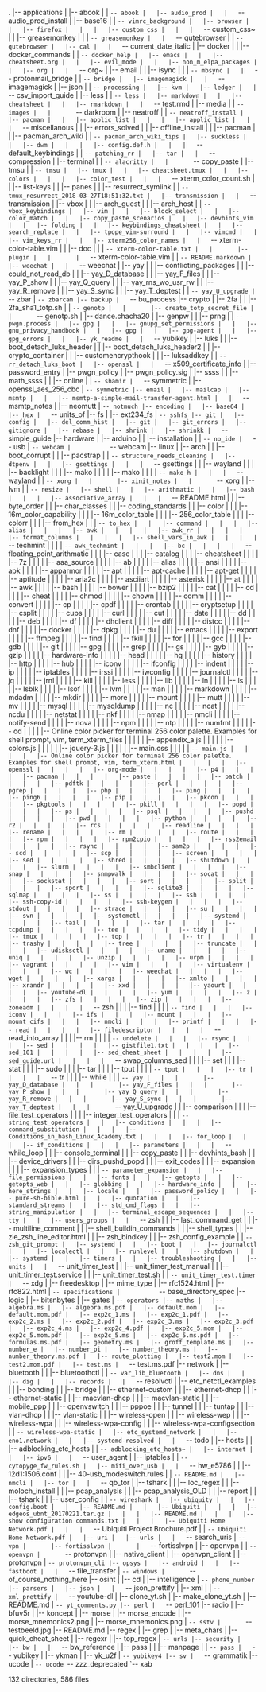 .
|-- applications
|   |-- abook
|   |   `-- abook
|   |-- audio_prod
|   |   `-- audio_prod_install
|   |-- base16
|   |   `-- vimrc_background
|   |-- browser
|   |   |-- firefox
|   |   |   |-- custom_css
|   |   |   `-- custom_css~
|   |   |-- greasemonkey
|   |   |   `-- greasemonkey
|   |   `-- qutebrowser
|   |       `-- qutebrowser
|   |-- cal
|   |   `-- current_date_italic
|   |-- docker
|   |   |-- docker_commands
|   |   `-- docker_help
|   |-- emacs
|   |   |-- cheatsheet.org
|   |   |-- evil_mode
|   |   |-- non_m_elpa_packages
|   |   |-- org
|   |   `-- org~
|   |-- email
|   |   |-- isync
|   |   |   `-- mbsync
|   |   `-- protonmail_bridge
|   |       `-- bridge
|   |-- imagemagick
|   |   `-- imagemagick
|   |-- json
|   |   `-- processing
|   |-- kvm
|   |-- ledger
|   |   `-- csv_import_guide
|   |-- less
|   |   `-- less
|   |-- markdown
|   |   |-- cheatsheet
|   |   |-- rmarkdown
|   |   `-- test.rmd
|   |-- media
|   |   `-- images
|   |       `-- darkroom
|   |-- neatroff
|   |   `-- neatroff_install
|   |-- pacman
|   |   |-- applic_list
|   |   |   |-- applic_list
|   |   |   `-- miscellanous
|   |   |-- errors_solved
|   |   |-- offline_install
|   |   |-- pacman
|   |   |-- pacman_arch_wiki
|   |   `-- pacman_arch_wiki_tips
|   |-- suckless
|   |   |-- dwm
|   |   |   |-- config.def.h
|   |   |   `-- default_keybindings
|   |   `-- patching_rr
|   |-- tar
|   |   `-- compression
|   |-- terminal
|   |   `-- alacritty
|   |       `-- copy_paste
|   |-- tmsu
|   |   `-- tmsu
|   |-- tmux
|   |   |-- cheatsheet.tmux
|   |   |-- colors
|   |   |   |-- color_test
|   |   |   `-- xterm_color_count.sh
|   |   |-- list-keys
|   |   |-- panes
|   |   |-- resurrect_symlink
|   |   `-- tmux_resurrect_2018-03-27T18:51:32.txt
|   |-- transmission
|   |   `-- transmission
|   |-- vbox
|   |   |-- arch_guest
|   |   |-- arch_host
|   |   `-- vbox_keybindings
|   |-- vim
|   |   |-- block_select
|   |   |-- color_match
|   |   |-- copy_paste_scenarios
|   |   |-- devhints_vim
|   |   |-- folding
|   |   |-- keybindings_cheatsheet
|   |   |-- search_replace
|   |   |-- tpope_vim-surround
|   |   |-- vimcmd
|   |   |-- vim_keys_rr
|   |   |-- xterm256_color_names
|   |   `-- xterm-color-table.vim
|   |       |-- doc
|   |       |   `-- xterm-color-table.txt
|   |       |-- plugin
|   |       |   `-- xterm-color-table.vim
|   |       `-- README.markdown
|   |-- weechat
|   |   `-- weechat
|   |-- yay
|   |   |-- conflicting_packages
|   |   |-- could_not_read_db
|   |   |-- yay_D_database
|   |   |-- yay_F_files
|   |   |-- yay_P_show
|   |   |-- yay_Q_query
|   |   |-- yay_rns_wo_usr_rw
|   |   |-- yay_R_remove
|   |   |-- yay_S_sync
|   |   |-- yay_T_deptest
|   |   `-- yay_U_upgrade
|   `-- zbar
|       `-- zbarcam
|-- backup
|   `-- bu_process
|-- crypto
|   |-- 2fa
|   |   |-- 2fa_sha1_totp.sh
|   |   `-- genotp
|   |       |-- create_totp_secret_file
|   |       `-- genotp.sh
|   |-- dance.chacha20
|   |-- genpw
|   |   |-- prng
|   |   `-- pwgn.process
|   |-- gpg
|   |   |-- gnupg_set_permissions
|   |   |-- gnu_privacy_handbook
|   |   |-- gpg
|   |   |-- gpg-agent
|   |   |-- gpg_errors
|   |   |-- yk_readme
|   |   `-- yubikey
|   |-- luks
|   |   |-- boot_detach_luks_header
|   |   |-- boot_detach_luks_header2
|   |   |-- crypto_container
|   |   |-- customencrypthook
|   |   |-- luksaddkey
|   |   `-- rr_detach_luks_boot
|   |-- openssl
|   |   `-- x509_certificate_info
|   |-- password_entry
|   |-- pwgn_policy
|   |-- pwgn_policy.sig
|   |-- ssss
|   |   |-- math_ssss
|   |   |-- online
|   |   `-- shamir
|   `-- symmetric
|       |-- openssl_aes_256_cbc
|       `-- symmetric
|-- email
|   |-- mailcap
|   |-- msmtp
|   |   |-- msmtp-a-simple-mail-transfer-agent.html
|   |   `-- msmtp_notes
|   |-- neomutt
|   `-- notmuch
|-- encoding
|   |-- base64
|   |-- hex
|   `-- units_of
|-- fs
|   |-- ext234_fs
|   `-- sshfs
|-- git
|   |-- config
|   |-- del_comm_hist
|   |-- git
|   |-- git_errors
|   |-- gitignore
|   |-- rebase
|   |-- shrink
|   |-- shrinkk
|   `-- simple_guide
|-- hardware
|   |-- arduino
|   |   |-- installation
|   |   `-- no_ide
|   `-- usb
|       `-- webcam
|           `-- webcam
|-- linux
|   |-- arch
|   |   |-- boot_corrupt
|   |   |-- pacstrap
|   |   `-- structure_needs_cleaning
|   |-- dtpenv
|   |   |-- gsettings
|   |   |   `-- gsettings
|   |   |-- wayland
|   |   |   |-- backlight
|   |   |   |-- mako
|   |   |   |   |-- mako
|   |   |   |   `-- mako_h
|   |   |   `-- wayland
|   |   `-- xorg
|   |       |-- xinit_notes
|   |       `-- xorg
|   |-- lvm
|   |   `-- resize
|   |-- shell
|   |   |-- arithmatic
|   |   |-- bash
|   |   |   |-- associative_array
|   |   |   `-- README.html
|   |   |-- byte_order
|   |   |-- char_classes
|   |   |-- coding_standards
|   |   |-- color
|   |   |   |-- 16m_color_capability
|   |   |   |-- 16m_color_table
|   |   |   |-- 256_color_table
|   |   |   |-- colorr
|   |   |   |-- from_hex
|   |   |   `-- to_hex
|   |   |-- command
|   |   |   |-- alias
|   |   |   |-- awk
|   |   |   |   |-- awk_rr
|   |   |   |   |-- format_columns
|   |   |   |   |-- shell_vars_in_awk
|   |   |   |   `-- techmint
|   |   |   |       `-- awk_techmint
|   |   |   |-- bc
|   |   |   |   `-- floating_point_arithmatic
|   |   |   |-- case
|   |   |   |-- catalog
|   |   |   |-- cheatsheet
|   |   |   |   |-- 7z
|   |   |   |   |-- aaa_source
|   |   |   |   |-- ab
|   |   |   |   |-- alias
|   |   |   |   |-- ansi
|   |   |   |   |-- apk
|   |   |   |   |-- apparmor
|   |   |   |   |-- apt
|   |   |   |   |-- apt-cache
|   |   |   |   |-- apt-get
|   |   |   |   |-- aptitude
|   |   |   |   |-- aria2c
|   |   |   |   |-- asciiart
|   |   |   |   |-- asterisk
|   |   |   |   |-- at
|   |   |   |   |-- awk
|   |   |   |   |-- bash
|   |   |   |   |-- bower
|   |   |   |   |-- bzip2
|   |   |   |   |-- cat
|   |   |   |   |-- cd
|   |   |   |   |-- cheat
|   |   |   |   |-- chmod
|   |   |   |   |-- chown
|   |   |   |   |-- comm
|   |   |   |   |-- convert
|   |   |   |   |-- cp
|   |   |   |   |-- cpdf
|   |   |   |   |-- crontab
|   |   |   |   |-- cryptsetup
|   |   |   |   |-- csplit
|   |   |   |   |-- cups
|   |   |   |   |-- curl
|   |   |   |   |-- cut
|   |   |   |   |-- date
|   |   |   |   |-- dd
|   |   |   |   |-- deb
|   |   |   |   |-- df
|   |   |   |   |-- dhclient
|   |   |   |   |-- diff
|   |   |   |   |-- distcc
|   |   |   |   |-- dnf
|   |   |   |   |-- docker
|   |   |   |   |-- dpkg
|   |   |   |   |-- du
|   |   |   |   |-- emacs
|   |   |   |   |-- export
|   |   |   |   |-- ffmpeg
|   |   |   |   |-- find
|   |   |   |   |-- fkill
|   |   |   |   |-- for
|   |   |   |   |-- gcc
|   |   |   |   |-- gdb
|   |   |   |   |-- git
|   |   |   |   |-- gpg
|   |   |   |   |-- grep
|   |   |   |   |-- gs
|   |   |   |   |-- gyb
|   |   |   |   |-- gzip
|   |   |   |   |-- hardware-info
|   |   |   |   |-- head
|   |   |   |   |-- hg
|   |   |   |   |-- history
|   |   |   |   |-- http
|   |   |   |   |-- hub
|   |   |   |   |-- iconv
|   |   |   |   |-- ifconfig
|   |   |   |   |-- indent
|   |   |   |   |-- ip
|   |   |   |   |-- iptables
|   |   |   |   |-- irssi
|   |   |   |   |-- iwconfig
|   |   |   |   |-- journalctl
|   |   |   |   |-- jq
|   |   |   |   |-- jrnl
|   |   |   |   |-- kill
|   |   |   |   |-- less
|   |   |   |   |-- lib
|   |   |   |   |-- ln
|   |   |   |   |-- ls
|   |   |   |   |-- lsblk
|   |   |   |   |-- lsof
|   |   |   |   |-- lvm
|   |   |   |   |-- man
|   |   |   |   |-- markdown
|   |   |   |   |-- mdadm
|   |   |   |   |-- mkdir
|   |   |   |   |-- more
|   |   |   |   |-- mount
|   |   |   |   |-- mutt
|   |   |   |   |-- mv
|   |   |   |   |-- mysql
|   |   |   |   |-- mysqldump
|   |   |   |   |-- nc
|   |   |   |   |-- ncat
|   |   |   |   |-- ncdu
|   |   |   |   |-- netstat
|   |   |   |   |-- nkf
|   |   |   |   |-- nmap
|   |   |   |   |-- nmcli
|   |   |   |   |-- notify-send
|   |   |   |   |-- nova
|   |   |   |   |-- npm
|   |   |   |   |-- ntp
|   |   |   |   |-- numfmt
|   |   |   |   |-- od
|   |   |   |   |-- Online color picker for terminal 256 color palette. Examples for shell prompt, vim, term_xterm_files
|   |   |   |   |   |-- appendix_a.js
|   |   |   |   |   |-- colors.js
|   |   |   |   |   |-- jquery-3.js
|   |   |   |   |   |-- main.css
|   |   |   |   |   `-- main.js
|   |   |   |   |-- Online color picker for terminal 256 color palette. Examples for shell prompt, vim, term_xterm.html
|   |   |   |   |-- openssl
|   |   |   |   |-- org-mode
|   |   |   |   |-- p4
|   |   |   |   |-- pacman
|   |   |   |   |-- paste
|   |   |   |   |-- patch
|   |   |   |   |-- pdftk
|   |   |   |   |-- perl
|   |   |   |   |-- pgrep
|   |   |   |   |-- php
|   |   |   |   |-- ping
|   |   |   |   |-- ping6
|   |   |   |   |-- pip
|   |   |   |   |-- pkcon
|   |   |   |   |-- pkgtools
|   |   |   |   |-- pkill
|   |   |   |   |-- popd
|   |   |   |   |-- ps
|   |   |   |   |-- psql
|   |   |   |   |-- pushd
|   |   |   |   |-- pwd
|   |   |   |   |-- python
|   |   |   |   |-- r2
|   |   |   |   |-- rcs
|   |   |   |   |-- readline
|   |   |   |   |-- rename
|   |   |   |   |-- rm
|   |   |   |   |-- route
|   |   |   |   |-- rpm
|   |   |   |   |-- rpm2cpio
|   |   |   |   |-- rss2email
|   |   |   |   |-- rsync
|   |   |   |   |-- sam2p
|   |   |   |   |-- scd
|   |   |   |   |-- scp
|   |   |   |   |-- screen
|   |   |   |   |-- sed
|   |   |   |   |-- shred
|   |   |   |   |-- shutdown
|   |   |   |   |-- slurm
|   |   |   |   |-- smbclient
|   |   |   |   |-- snap
|   |   |   |   |-- snmpwalk
|   |   |   |   |-- socat
|   |   |   |   |-- sockstat
|   |   |   |   |-- sort
|   |   |   |   |-- split
|   |   |   |   |-- sport
|   |   |   |   |-- sqlite3
|   |   |   |   |-- sqlmap
|   |   |   |   |-- ss
|   |   |   |   |-- ssh
|   |   |   |   |-- ssh-copy-id
|   |   |   |   |-- ssh-keygen
|   |   |   |   |-- stdout
|   |   |   |   |-- strace
|   |   |   |   |-- su
|   |   |   |   |-- svn
|   |   |   |   |-- systemctl
|   |   |   |   |-- systemd
|   |   |   |   |-- tail
|   |   |   |   |-- tar
|   |   |   |   |-- tcpdump
|   |   |   |   |-- tee
|   |   |   |   |-- tidy
|   |   |   |   |-- tmux
|   |   |   |   |-- top
|   |   |   |   |-- tr
|   |   |   |   |-- trashy
|   |   |   |   |-- tree
|   |   |   |   |-- truncate
|   |   |   |   |-- udisksctl
|   |   |   |   |-- uname
|   |   |   |   |-- uniq
|   |   |   |   |-- unzip
|   |   |   |   |-- urpm
|   |   |   |   |-- vagrant
|   |   |   |   |-- vim
|   |   |   |   |-- virtualenv
|   |   |   |   |-- wc
|   |   |   |   |-- weechat
|   |   |   |   |-- wget
|   |   |   |   |-- xargs
|   |   |   |   |-- xmlto
|   |   |   |   |-- xrandr
|   |   |   |   |-- xxd
|   |   |   |   |-- yaourt
|   |   |   |   |-- youtube-dl
|   |   |   |   |-- yum
|   |   |   |   |-- z
|   |   |   |   |-- zfs
|   |   |   |   |-- zip
|   |   |   |   |-- zoneadm
|   |   |   |   `-- zsh
|   |   |   |-- find
|   |   |   |   `-- find
|   |   |   |-- iconv
|   |   |   |-- ifs
|   |   |   |-- mount
|   |   |   |-- mount_cifs
|   |   |   |-- nmcli
|   |   |   |-- printf
|   |   |   |-- read
|   |   |   |   |-- filedescriptor
|   |   |   |   `-- read_into_array
|   |   |   |-- rm
|   |   |   |   `-- undelete
|   |   |   |-- rsync
|   |   |   |-- sed
|   |   |   |   |-- gistfile1.txt
|   |   |   |   |-- sed_101
|   |   |   |   |-- sed_cheat_sheet
|   |   |   |   |-- sed_guide.url
|   |   |   |   `-- swap_columns_sed
|   |   |   |-- set
|   |   |   |-- stat
|   |   |   |-- sudo
|   |   |   |-- tar
|   |   |   |-- tput
|   |   |   |   `-- tput
|   |   |   |-- tr
|   |   |   |   `-- tr
|   |   |   |-- while
|   |   |   `-- yay
|   |   |       |-- yay_D_database
|   |   |       |-- yay_F_files
|   |   |       |-- yay_P_show
|   |   |       |-- yay_Q_query
|   |   |       |-- yay_R_remove
|   |   |       |-- yay_S_sync
|   |   |       |-- yay_T_deptest
|   |   |       `-- yay_U_upgrade
|   |   |-- comparison
|   |   |   |-- file_test_operators
|   |   |   |-- integer_test_operators
|   |   |   `-- string_test_operators
|   |   |-- conditions
|   |   |   |-- command_substitution
|   |   |   |-- Conditions_in_bash_Linux_Academy.txt
|   |   |   |-- for_loop
|   |   |   |-- if_conditions
|   |   |   |-- parameters
|   |   |   `-- while_loop
|   |   |-- console_terminal
|   |   |-- copy_paste
|   |   |-- devhints_bash
|   |   |-- device_drivers
|   |   |-- dirs_pushd_popd
|   |   |-- exit_codes
|   |   |-- expansion
|   |   |   |-- expansion_types
|   |   |   `-- parameter_expansion
|   |   |-- file_permissions
|   |   |-- fonts
|   |   |-- getopts
|   |   |-- getopts_web
|   |   |-- globbing
|   |   |-- hardware_info
|   |   |-- here_strings
|   |   |-- locale
|   |   |-- password_policy
|   |   |-- pure-sh-bible.html
|   |   |-- quotation
|   |   |-- standard_streams
|   |   |-- std_cmd_flags
|   |   |-- string_manipulation
|   |   |-- terminal_escape_sequences
|   |   |-- tty
|   |   |-- users_groups
|   |   `-- zsh
|   |       |-- last_command_get
|   |       |-- multiline_comment
|   |       |-- shell_buildin_commands
|   |       |-- shell_types
|   |       |-- zle_zsh_line_editor.html
|   |       |-- zsh_bindkey
|   |       |-- zsh_config_example
|   |       `-- zsh_git_prompt
|   |-- systemd
|   |   |-- boot
|   |   |-- journalctl
|   |   |-- localectl
|   |   |-- runlevel
|   |   |-- shutdown
|   |   |-- systemd
|   |   |-- timers
|   |   |-- troubleshooting
|   |   |-- units
|   |   `-- unit_timer_test
|   |       |-- unit_timer_test_manual
|   |       |-- unit_timer_test.service
|   |       |-- unit_timer_test.sh
|   |       `-- unit_timer_test.timer
|   `-- xdg
|       |-- freedesktop
|       |-- mime_type
|       |-- rfc1524.html
|       |-- rfc822.html
|       `-- specifications
|           `-- base_directory_spec
|-- logic
|   |-- bitsnbytes
|   |-- gates
|   `-- operators
|-- maths
|   |-- algebra.ms
|   |-- algebra.ms.pdf
|   |-- default.mom
|   |-- default.mom.pdf
|   |-- exp2c_1.ms
|   |-- exp2c_1.pdf
|   |-- exp2c_2.ms
|   |-- exp2c_2.pdf
|   |-- exp2c_3.ms
|   |-- exp2c_3.pdf
|   |-- exp2c_4.ms
|   |-- exp2c_4.pdf
|   |-- exp2c_5.mom
|   |-- exp2c_5.mom.pdf
|   |-- exp2c_5.ms
|   |-- exp2c_5.ms.pdf
|   |-- formulas.ms.pdf
|   |-- geometry.ms
|   |-- groff_template.ms
|   |-- number_e
|   |-- number_pi
|   |-- number_theory.ms
|   |-- number_theory.ms.pdf
|   |-- route_plotting
|   |-- test2.mom
|   |-- test2.mom.pdf
|   |-- test.ms
|   `-- test.ms.pdf
|-- network
|   |-- bluetooth
|   |   |-- bluetoothctl
|   |   `-- var_lib_bluetooth
|   |-- dns
|   |   |-- dig
|   |   |-- records
|   |   `-- resolvctl
|   |-- etc_netctl_examples
|   |   |-- bonding
|   |   |-- bridge
|   |   |-- ethernet-custom
|   |   |-- ethernet-dhcp
|   |   |-- ethernet-static
|   |   |-- macvlan-dhcp
|   |   |-- macvlan-static
|   |   |-- mobile_ppp
|   |   |-- openvswitch
|   |   |-- pppoe
|   |   |-- tunnel
|   |   |-- tuntap
|   |   |-- vlan-dhcp
|   |   |-- vlan-static
|   |   |-- wireless-open
|   |   |-- wireless-wep
|   |   |-- wireless-wpa
|   |   |-- wireless-wpa-config
|   |   |-- wireless-wpa-configsection
|   |   `-- wireless-wpa-static
|   |-- etc_systemd_network
|   |   |-- eno1.network
|   |   |-- systemd-resolved
|   |   `-- todo
|   |-- hosts
|   |   |-- adblocking_etc_hosts
|   |   `-- adblocking_etc_hosts~
|   |-- internet
|   |   |-- ipv6
|   |   `-- user_agent
|   |-- iptables
|   |   `-- cytopyge_fw_rules.sh
|   |-- mifi_over_usb
|   |   `-- hw_e5786
|   |       |-- 12d1:1506.conf
|   |       |-- 40-usb_modeswitch.rules
|   |       `-- README.md
|   |-- nmcli
|   |-- tor
|   |   `-- qb_tor
|   |-- tshark
|   |   |-- loc_regex
|   |   |-- moloch_install
|   |   |-- pcap_analysis
|   |   |-- pcap_analysis_OLD
|   |   |-- report
|   |   |-- tshark
|   |   |-- user_config
|   |   `-- wireshark
|   |-- ubiquity
|   |   |-- config.boot
|   |   |-- README.md
|   |   |-- Ubiquiti
|   |   |   |-- edgeos_ubnt_20170221.tar.gz
|   |   |   |-- README.md
|   |   |   |-- show configuration commands.txt
|   |   |   |-- Ubiquiti Home Network.pdf
|   |   |   `-- Ubiquiti Project Brochure.pdf
|   |   `-- Ubiquiti Home Network.pdf
|   |-- uri
|   |-- urls
|   |   `-- search_uris
|   `-- vpn
|       |-- fortisslvpn
|       |   `-- fortisslvpn
|       |-- openvpn
|       |   `-- openvpn
|       `-- protonvpn
|           |-- native_client
|           |-- openvpn_client
|           |-- protonvpn
|           `-- protonvpn_cli
|-- opsys
|   |-- android
|   |   |-- fastboot
|   |   `-- file_transfer
|   `-- windows
|       `-- of_course_nothing_here
|-- osint
|   |-- cd
|   |-- intelligence
|   `-- phone_number
|-- parsers
|   |-- json
|   |   `-- json_prettify
|   |-- xml
|   |   `-- xml_prettify
|   `-- youtube-dl
|       |-- clone_yt.sh
|       |-- make_clone_yt.sh
|       |-- README.md
|       `-- yt_comments.py
|-- perl
|   `-- perl_101
|-- radio
|   |-- bfuv5r
|   |-- koncept
|   |-- morse
|   |-- morse_encode
|   |-- morse_mnemonics2.png
|   |-- morse_mnemonics.png
|   `-- sstv
|       `-- testbeeld.jpg
|-- README.md
|-- regex
|   |-- grep
|   |-- meta_chars
|   |-- quick_cheat_sheet
|   |-- regexr
|   |-- top_regex
|   `-- urls
|-- security
|   |-- bw
|   |   `-- bw_reference
|   |-- pass
|   |   |-- manpage
|   |   `-- pass
|   `-- yubikey
|       |-- ykman
|       |-- yk_u2f
|       `-- yubikey4
|-- sv
|   `-- grammatik
|-- ucode
|   `-- ucode
`-- zzz_deprecated
    `-- xab

132 directories, 586 files
